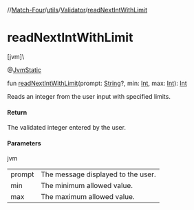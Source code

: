//[Match-Four](../../../index.md)/[utils](../index.md)/[Validator](index.md)/[readNextIntWithLimit](read-next-int-with-limit.md)

# readNextIntWithLimit

[jvm]\

@[JvmStatic](https://kotlinlang.org/api/latest/jvm/stdlib/kotlin.jvm/-jvm-static/index.html)

fun [readNextIntWithLimit](read-next-int-with-limit.md)(prompt: [String](https://kotlinlang.org/api/latest/jvm/stdlib/kotlin/-string/index.html)?, min: [Int](https://kotlinlang.org/api/latest/jvm/stdlib/kotlin/-int/index.html), max: [Int](https://kotlinlang.org/api/latest/jvm/stdlib/kotlin/-int/index.html)): [Int](https://kotlinlang.org/api/latest/jvm/stdlib/kotlin/-int/index.html)

Reads an integer from the user input with specified limits.

#### Return

The validated integer entered by the user.

#### Parameters

jvm

| | |
|---|---|
| prompt | The message displayed to the user. |
| min | The minimum allowed value. |
| max | The maximum allowed value. |
